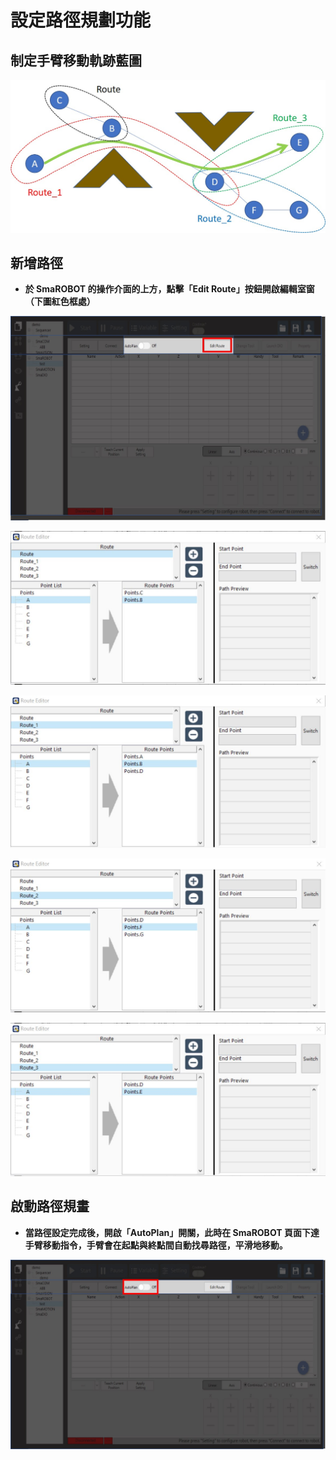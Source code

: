 # 設定路徑規劃功能

## 制定手臂移動軌跡藍圖

![&#x81EA;&#x52D5;&#x8DEF;&#x5F91;&#x898F;&#x5283;&#x85CD;&#x5716;](../../../../.gitbook/assets/lu-jing-gui-hua-lan-tu.jpg)

## 新增路徑

* **於 SmaROBOT 的操作介面的上方，點擊「Edit Route」按鈕開啟編輯室窗（下圖紅色框處）**

![&#x958B;&#x555F;&#x8DEF;&#x5F91;&#x898F;&#x756B;&#x8996;&#x7A97;](../../../../.gitbook/assets/25.jpg)

![&#x8A2D;&#x5B9A; Route &#x8DEF;&#x5F91;](../../../../.gitbook/assets/lu-jing-gui-hua-1.JPG)

![&#x8A2D;&#x5B9A; Route\_1 &#x8DEF;&#x5F91;](../../../../.gitbook/assets/lu-jing-gui-hua-2.JPG)

![&#x8A2D;&#x5B9A; Route\_2 &#x8DEF;&#x5F91;](../../../../.gitbook/assets/lu-jing-gui-hua-3.JPG)

![&#x8A2D;&#x5B9A; Route\_3 &#x8DEF;&#x5F91;](../../../../.gitbook/assets/lu-jing-gui-hua-4.JPG)

## 啟動路徑規畫

* **當路徑設定完成後，開啟「AutoPlan」開關，此時在 SmaROBOT 頁面下達手臂移動指令，手臂會在起點與終點間自動找尋路徑，平滑地移動。**

![](../../../../.gitbook/assets/29.jpg)

